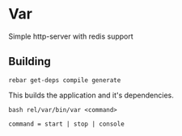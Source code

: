 Var
===

Simple http-server with redis support

Building
--------

`rebar get-deps compile generate`

This builds the application and it's dependencies.

`bash rel/var/bin/var <command>`

`command = start | stop | console`
